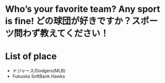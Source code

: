 # Who’s your favorite team? Any sport is fine! どの球団が好きですか？スポーツ問わず教えてください！

# List of place
- ドジャース/Dodgers(MLB)
- Fukuoka SoftBank Hawks
